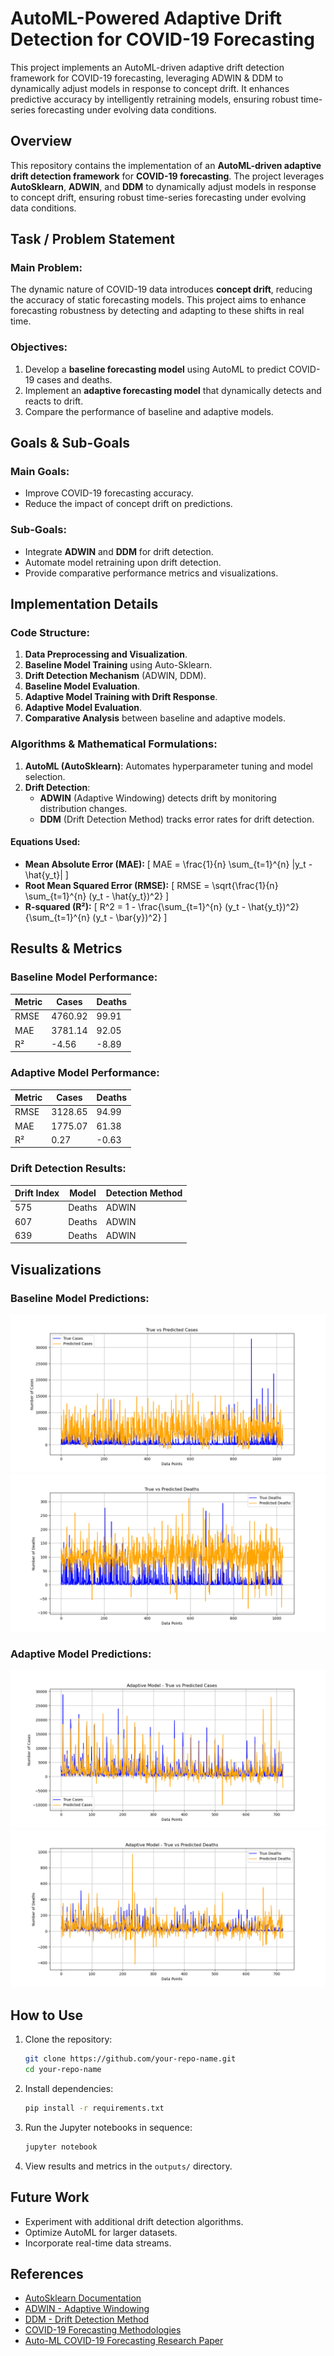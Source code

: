 # AutoML-Powered Adaptive Drift Detection for COVID-19 Forecasting
 This project implements an AutoML-driven adaptive drift detection framework for COVID-19 forecasting, leveraging ADWIN & DDM to dynamically adjust models in response to concept drift. It enhances predictive accuracy by intelligently retraining models, ensuring robust time-series forecasting under evolving data conditions.

## Overview

This repository contains the implementation of an **AutoML-driven adaptive drift detection framework** for **COVID-19 forecasting**. The project leverages **AutoSklearn**, **ADWIN**, and **DDM** to dynamically adjust models in response to concept drift, ensuring robust time-series forecasting under evolving data conditions.

## Task / Problem Statement

### Main Problem:

The dynamic nature of COVID-19 data introduces **concept drift**, reducing the accuracy of static forecasting models. This project aims to enhance forecasting robustness by detecting and adapting to these shifts in real time.

### Objectives:

1. Develop a **baseline forecasting model** using AutoML to predict COVID-19 cases and deaths.
2. Implement an **adaptive forecasting model** that dynamically detects and reacts to drift.
3. Compare the performance of baseline and adaptive models.

## Goals & Sub-Goals

### Main Goals:

- Improve COVID-19 forecasting accuracy.
- Reduce the impact of concept drift on predictions.

### Sub-Goals:

- Integrate **ADWIN** and **DDM** for drift detection.
- Automate model retraining upon drift detection.
- Provide comparative performance metrics and visualizations.

## Implementation Details

### Code Structure:

1. **Data Preprocessing and Visualization**.
2. **Baseline Model Training** using Auto-Sklearn.
3. **Drift Detection Mechanism** (ADWIN, DDM).
4. **Baseline Model Evaluation**.
5. **Adaptive Model Training with Drift Response**.
6. **Adaptive Model Evaluation**.
7. **Comparative Analysis** between baseline and adaptive models.

### Algorithms & Mathematical Formulations:

1. **AutoML (AutoSklearn)**: Automates hyperparameter tuning and model selection.
2. **Drift Detection**:
   - **ADWIN** (Adaptive Windowing) detects drift by monitoring distribution changes.
   - **DDM** (Drift Detection Method) tracks error rates for drift detection.

#### Equations Used:

- **Mean Absolute Error (MAE):**
  \[ MAE = \frac{1}{n} \sum_{t=1}^{n} |y_t - \hat{y_t}| \]
- **Root Mean Squared Error (RMSE):**
  \[ RMSE = \sqrt{\frac{1}{n} \sum_{t=1}^{n} (y_t - \hat{y_t})^2} \]
- **R-squared (R²):**
  \[ R^2 = 1 - \frac{\sum_{t=1}^{n} (y_t - \hat{y_t})^2}{\sum_{t=1}^{n} (y_t - \bar{y})^2} \]

## Results & Metrics

### **Baseline Model Performance:**

| Metric | Cases   | Deaths |
| ------ | ------- | ------ |
| RMSE   | 4760.92 | 99.91  |
| MAE    | 3781.14 | 92.05  |
| R²     | -4.56   | -8.89  |

### **Adaptive Model Performance:**

| Metric | Cases   | Deaths |
| ------ | ------- | ------ |
| RMSE   | 3128.65 | 94.99  |
| MAE    | 1775.07 | 61.38  |
| R²     | 0.27    | -0.63  |

### **Drift Detection Results:**

| Drift Index | Model  | Detection Method |
| ----------- | ------ | ---------------- |
| 575         | Deaths | ADWIN            |
| 607         | Deaths | ADWIN            |
| 639         | Deaths | ADWIN            |

## Visualizations

### **Baseline Model Predictions:**

![Cases Predictions](cases_predictions_comparison.png)
![Deaths Predictions](deaths_predictions_comparison.png)

### **Adaptive Model Predictions:**

![Adaptive Cases Predictions](adaptive_cases_predictions_comparison.png)
![Adaptive Deaths Predictions](adaptive_deaths_predictions_comparison.png)

## How to Use

1. Clone the repository:

   ```bash
   git clone https://github.com/your-repo-name.git
   cd your-repo-name
   ```

2. Install dependencies:

   ```bash
   pip install -r requirements.txt
   ```

3. Run the Jupyter notebooks in sequence:

   ```bash
   jupyter notebook
   ```

4. View results and metrics in the `outputs/` directory.

## Future Work

- Experiment with additional drift detection algorithms.
- Optimize AutoML for larger datasets.
- Incorporate real-time data streams.

## References

- [AutoSklearn Documentation](https://automl.github.io/auto-sklearn/master/)
- [ADWIN - Adaptive Windowing](https://www.sciencedirect.com/science/article/pii/S0167865509001395)
- [DDM - Drift Detection Method](https://link.springer.com/article/10.1023/A:1022520821506)
- [COVID-19 Forecasting Methodologies](https://arxiv.org/abs/2004.11408)
- [Auto-ML COVID-19 Forecasting Research Paper](https://ieeexplore.ieee.org/document/9868791/)


